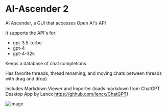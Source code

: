 # AI-Ascender 2
AI Ascender, a GUI that accesses Open AI's API

It supports the API's for:

* gpt-3.5-turbo
* gpt-4
* gpt-4-32k

Keeps a database of chat completions

Has favorite threads, thread renaming, and moving chats between threads with drag and drop)

Includes Markdown Viewer and Importer (loads markdown from ChatGPT Desktop App by Lencx https://github.com/lencx/ChatGPT)


![image](https://user-images.githubusercontent.com/128232619/235337106-d19a14fb-34aa-4dec-ad56-947b18d22703.png)


